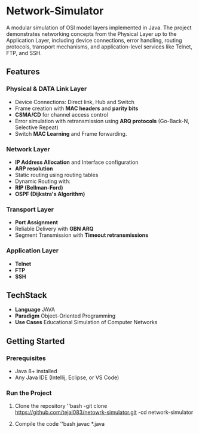 # Network-Simulator
A modular simulation of OSI model layers implemented in Java. The project demonstrates networking concepts from the Physical Layer up to the Application Layer, including device connections, error handling, routing protocols, transport mechanisms, and application-level services like Telnet, FTP, and SSH.

## Features

### Physical & DATA Link Layer
- Device Connections: Direct link, Hub and Switch
- Frame creation with **MAC headers** and **parity bits**
- **CSMA/CD** for channel access control
- Error simulation with retransmission using **ARQ protocols** (Go-Back-N, Selective Repeat)
- Switch **MAC Learning** and Frame forwarding.
  
### Network Layer
- **IP Address Allocation** and Interface configuration
- **ARP resolution** 
- Static routing using routing tables
- Dynamic Routing with:
- **RIP (Bellman-Ford)**
- **OSPF (Dijkstra's Algorithm)**

### Transport Layer
- **Port Assignment**
- Reliable Delivery with **GBN ARQ**
- Segment Transmission with **Timeout retransmissions**

### Application Layer
- **Telnet**
- **FTP**
- **SSH**

## TechStack

- **Language** JAVA
- **Paradigm** Object-Oriented Programming
- **Use Cases** Educational Simulation of Computer Networks


## Getting Started

### Prerequisites
- Java 8+ installed
- Any Java IDE (Intellij, Eclipse, or VS Code)

### Run the Project
1. Clone the repository
   ''bash
   -git clone https://github.com/tejal083/netowrk-simulator.git
   -cd network-simulator

3. Compile the code
   ''bash
   javac *.java
